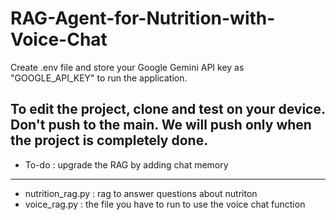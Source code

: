 # RAG-Agent-for-Nutrition-with-Voice-Chat

Create .env file and store your Google Gemini API key as "GOOGLE_API_KEY" to run the application.

## To edit the project, clone and test on your device. Don't push to the main. We will push only when the project is completely done.

* To-do : upgrade the RAG by adding chat memory

___

* nutrition_rag.py : rag to answer questions about nutriton
* voice_rag.py : the file you have to run to use the voice chat function 

